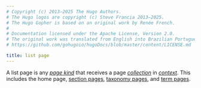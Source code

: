 ```yaml
---
# Copyright (c) 2013–2025 The Hugo Authors.
# The Hugo logos are copyright (c) Steve Francia 2013–2025.
# The Hugo Gopher is based on an original work by Renée French.
#
# Documentation licensed under the Apache License, Version 2.0.
# The original work was translated from English into Brazilian Portuguese.
# https://github.com/gohugoio/hugoDocs/blob/master/content/LICENSE.md

title: list page
---
```


A list page is any [_page kind_](g) that receives a page [_collection_](g) in [_context_](g). This includes the home page, [section pages](g), [taxonomy pages](g), and [term pages](g).
